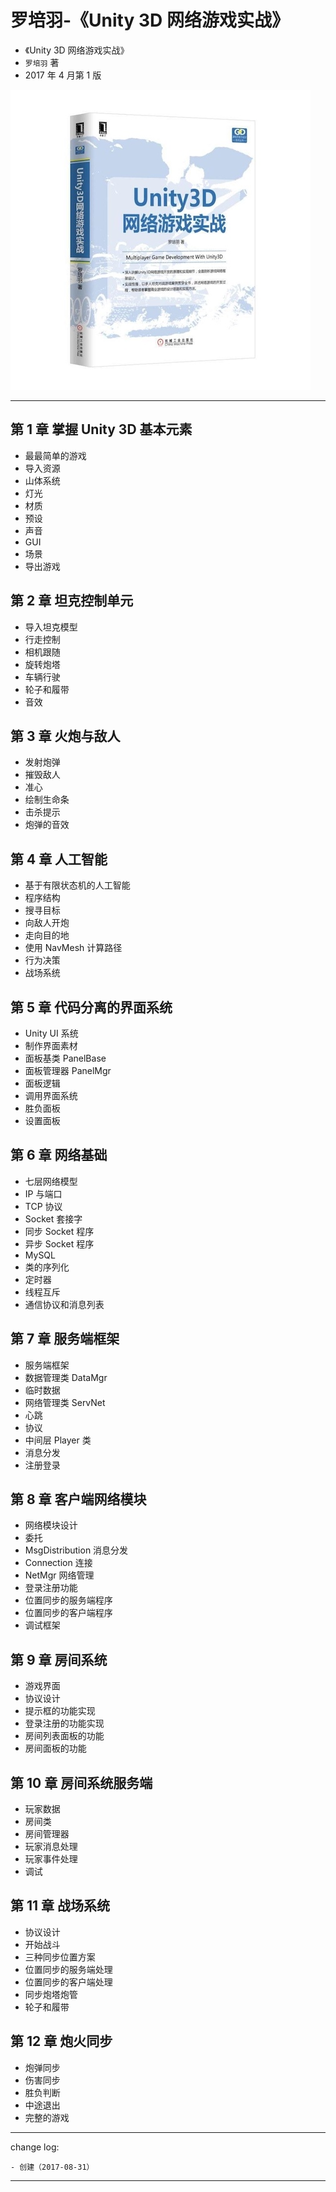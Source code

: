 # 罗培羽-《Unity 3D 网络游戏实战》

* 《Unity 3D 网络游戏实战》
* `罗培羽` 著
* 2017 年 4 月第 1 版

![](media/15041912483456.jpg)

-------

## 第 1 章 掌握 Unity 3D 基本元素

* 最最简单的游戏
* 导入资源
* 山体系统
* 灯光
* 材质
* 预设
* 声音
* GUI
* 场景
* 导出游戏

## 第 2 章 坦克控制单元

* 导入坦克模型
* 行走控制
* 相机跟随
* 旋转炮塔
* 车辆行驶
* 轮子和履带
* 音效

## 第 3 章 火炮与敌人

* 发射炮弹
* 摧毁敌人
* 准心
* 绘制生命条
* 击杀提示
* 炮弹的音效

## 第 4 章 人工智能

* 基于有限状态机的人工智能
* 程序结构
* 搜寻目标
* 向敌人开炮
* 走向目的地
* 使用 NavMesh 计算路径
* 行为决策
* 战场系统

## 第 5 章 代码分离的界面系统

* Unity UI 系统
* 制作界面素材
* 面板基类 PanelBase
* 面板管理器 PanelMgr
* 面板逻辑
* 调用界面系统
* 胜负面板
* 设置面板

## 第 6 章 网络基础

* 七层网络模型
* IP 与端口
* TCP 协议
* Socket 套接字
* 同步 Socket 程序
* 异步 Socket 程序
* MySQL
* 类的序列化
* 定时器
* 线程互斥
* 通信协议和消息列表

## 第 7 章 服务端框架

* 服务端框架
* 数据管理类 DataMgr
* 临时数据
* 网络管理类 ServNet
* 心跳
* 协议
* 中间层 Player 类
* 消息分发
* 注册登录

## 第 8 章 客户端网络模块

* 网络模块设计
* 委托
* MsgDistribution 消息分发
* Connection 连接
* NetMgr 网络管理
* 登录注册功能
* 位置同步的服务端程序
* 位置同步的客户端程序
* 调试框架

## 第 9 章 房间系统

* 游戏界面
* 协议设计
* 提示框的功能实现
* 登录注册的功能实现
* 房间列表面板的功能
* 房间面板的功能

## 第 10 章 房间系统服务端

* 玩家数据
* 房间类
* 房间管理器
* 玩家消息处理
* 玩家事件处理
* 调试

## 第 11 章 战场系统

* 协议设计
* 开始战斗
* 三种同步位置方案
* 位置同步的服务端处理
* 位置同步的客户端处理
* 同步炮塔炮管
* 轮子和履带

## 第 12 章 炮火同步

* 炮弹同步
* 伤害同步
* 胜负判断
* 中途退出
* 完整的游戏

---

change log: 

	- 创建（2017-08-31）

---



